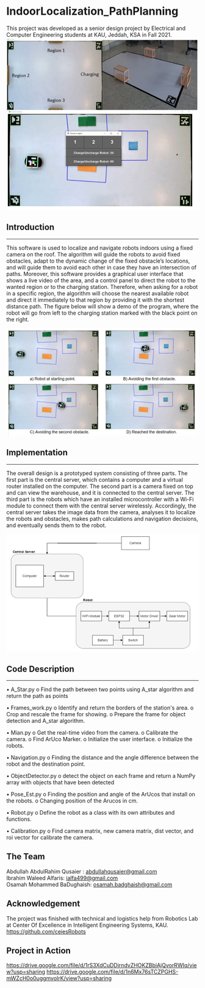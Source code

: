 # IndoorLocalization_PathPlanning

This project was developed as a senior design project by Electrical and Computer Engineering students at KAU, Jeddah, KSA in Fall 2021.  
![Alt text](1.png)

## Introduction
_____  

This software is used to localize and navigate robots indoors using a fixed camera on the roof. The algorithm will guide the robots to avoid fixed obstacles, adapt to the dynamic change of the fixed obstacle’s locations, and will guide them to avoid each other in case they have an intersection of paths. Moreover, this software provides a graphical user interface that shows a live video of the area, and a control panel to direct the robot to the wanted region or to the charging station. Therefore, when asking for a robot in a specific region, the algorithm will choose the nearest available robot and direct it immediately to that region by providing it with the shortest distance path. The figure below will show a demo of the program, where the robot will go from left to the charging station marked with the black point on the right.

![Alt text](2.png)

## Implementation
_____  

The overall design is a prototyped system consisting of three parts. The first part is the central server, which contains a computer and a virtual router installed on the computer. The second part is a camera fixed on top and can view the warehouse, and it is connected to the central server. The third part is the robots which have an installed microcontroller with a Wi-Fi module to connect them with the central server wirelessly. Accordingly, the central server takes the image data from the camera, analyses it to localize the robots and obstacles, makes path calculations and navigation decisions, and eventually sends them to the robot.

![Alt text](3.png)

## Code Description
_____  

•	A_Star.py
o	Find the path between two points using A_star algorithm and return the path as points

•	Frames_work.py
o	Identify and return the borders of the station's area.
o	Crop and rescale the frame for showing.
o	Prepare the frame for object detection and A_star algorithm.

•	Mian.py
o	Get the real-time video from the camera.
o	Calibrate the camera.
o	Find ArUco Marker.
o	Initialize the user interface.
o	Initialize the robots.

•	Navigation.py
o	Finding the distance and the angle difference between the robot and the destination point. 

•	ObjectDetector.py
o	detect the object on each frame and return a NumPy array with objects that have been detected

•	Pose_Est.py
o	Finding the position and angle of the ArUcos that install on the robots.
o	Changing position of the Arucos in cm.

•	Robot.py
o	Define the robot as a class with its own attributes and functions.

•	Calibration.py
o	Find camera matrix, new camera matrix, dist vector, and roi vector for calibrate the camera.

## The Team
Abdullah AbdulRahim Qusaier : abdullahqusaier@gmail.com  
Ibrahim Waleed Alfaris: ialfa499@gmail.com   
Osamah Mohammed BaDughaish: osamah.badghaish@gmail.com  


## Acknowledgement
The project was finished with technical and logistics help from Robotics Lab at Center Of Excellence in Intelligent Engineering Systems, KAU.  
https://github.com/ceiesRobots 

## Project in Action  
https://drive.google.com/file/d/1rS3XdCuDDirndvZHOKZBbiAjQvorRWIq/view?usp=sharing 
https://drive.google.com/file/d/1n6Mx76sTCZPGHS-mWZcH0o0uggmvolrK/view?usp=sharing


